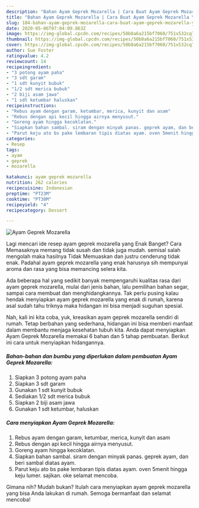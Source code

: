 ```yaml
---
description: "Bahan Ayam Geprek Mozarella | Cara Buat Ayam Geprek Mozarella Yang Bisa Manjain Lidah"
title: "Bahan Ayam Geprek Mozarella | Cara Buat Ayam Geprek Mozarella Yang Bisa Manjain Lidah"
slug: 184-bahan-ayam-geprek-mozarella-cara-buat-ayam-geprek-mozarella-yang-bisa-manjain-lidah
date: 2020-05-06T07:04:09.863Z
image: https://img-global.cpcdn.com/recipes/50b8a6a215bf7060/751x532cq70/ayam-geprek-mozarella-foto-resep-utama.jpg
thumbnail: https://img-global.cpcdn.com/recipes/50b8a6a215bf7060/751x532cq70/ayam-geprek-mozarella-foto-resep-utama.jpg
cover: https://img-global.cpcdn.com/recipes/50b8a6a215bf7060/751x532cq70/ayam-geprek-mozarella-foto-resep-utama.jpg
author: Sue Foster
ratingvalue: 4.2
reviewcount: 14
recipeingredient:
- "3 potong ayam paha"
- "3 sdt garam"
- "1 sdt kunyit bubuk"
- "1/2 sdt merica bubuk"
- "2 biji asam jawa"
- "1 sdt ketumbar haluskan"
recipeinstructions:
- "Rebus ayam dengan garam, ketumbar, merica, kunyit dan asam"
- "Rebus dengan api kecil hingga airnya menyusut."
- "Goreng ayam hingga kecoklatan."
- "Siapkan bahan sambal. siram dengan minyak panas. geprek ayam, dan beri sambal diatas ayam."
- "Parut keju ato bs pake lembaran tipis diatas ayam. oven 5menit hingga keju lumer. sajikan. oke selamat mencoba."
categories:
- Resep
tags:
- ayam
- geprek
- mozarella

katakunci: ayam geprek mozarella 
nutrition: 262 calories
recipecuisine: Indonesian
preptime: "PT23M"
cooktime: "PT38M"
recipeyield: "4"
recipecategory: Dessert

---
```



![Ayam Geprek Mozarella](https://img-global.cpcdn.com/recipes/50b8a6a215bf7060/751x532cq70/ayam-geprek-mozarella-foto-resep-utama.jpg)

Lagi mencari ide resep ayam geprek mozarella yang Enak Banget? Cara Memasaknya memang tidak susah dan tidak juga mudah. semisal salah mengolah maka hasilnya Tidak Memuaskan dan justru cenderung tidak enak. Padahal ayam geprek mozarella yang enak harusnya sih mempunyai aroma dan rasa yang bisa memancing selera kita.

Ada beberapa hal yang sedikit banyak mempengaruhi kualitas rasa dari ayam geprek mozarella, mulai dari jenis bahan, lalu pemilihan bahan segar, sampai cara membuat dan menghidangkannya. Tak perlu pusing kalau hendak menyiapkan ayam geprek mozarella yang enak di rumah, karena asal sudah tahu triknya maka hidangan ini bisa menjadi suguhan spesial.




Nah, kali ini kita coba, yuk, kreasikan ayam geprek mozarella sendiri di rumah. Tetap berbahan yang sederhana, hidangan ini bisa memberi manfaat dalam membantu menjaga kesehatan tubuh kita. Anda dapat menyiapkan Ayam Geprek Mozarella memakai 6 bahan dan 5 tahap pembuatan. Berikut ini cara untuk menyiapkan hidangannya.

<!--inarticleads1-->

##### Bahan-bahan dan bumbu yang diperlukan dalam pembuatan Ayam Geprek Mozarella:

1. Siapkan 3 potong ayam paha
1. Siapkan 3 sdt garam
1. Gunakan 1 sdt kunyit bubuk
1. Sediakan 1/2 sdt merica bubuk
1. Siapkan 2 biji asam jawa
1. Gunakan 1 sdt ketumbar, haluskan




<!--inarticleads2-->

##### Cara menyiapkan Ayam Geprek Mozarella:

1. Rebus ayam dengan garam, ketumbar, merica, kunyit dan asam
1. Rebus dengan api kecil hingga airnya menyusut.
1. Goreng ayam hingga kecoklatan.
1. Siapkan bahan sambal. siram dengan minyak panas. geprek ayam, dan beri sambal diatas ayam.
1. Parut keju ato bs pake lembaran tipis diatas ayam. oven 5menit hingga keju lumer. sajikan. oke selamat mencoba.




Gimana nih? Mudah bukan? Itulah cara menyiapkan ayam geprek mozarella yang bisa Anda lakukan di rumah. Semoga bermanfaat dan selamat mencoba!
